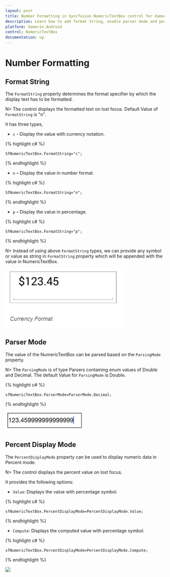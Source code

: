 ```yaml
---
layout: post
title: Number Formatting in Syncfusion NumericTextBox control for Xamarin.Android
description: Learn how to add format String, enable parser mode and percent display mode for NumericTextBox control.
platform: Xamarin.Android
control: NumericTextBox
documentation: ug
---
```

# Number Formatting

## Format String

The `FormatString` property determines the format specifier by which the display text has to be formatted. 

N> The control displays the formatted text on lost focus. Default Value of `FormatString` is "n".

It has three types,

* `c` - Display the value with currency notation.
	
{% highlight c# %}
	
	SfNumericTextBox.FormatString="c";
	 
{% endhighlight %}
	

* `n` – Display the value in number format.
	
{% highlight c# %}
	
	SfNumericTextBox.FormatString="n";
	 
{% endhighlight %}
	

* `p` – Display the value in percentage.
	
{% highlight c# %}

	SfNumericTextBox.FormatString="p";
	 
{% endhighlight %}
	
N> Instead of using above `FormatString` types, we can provide any symbol or value as string in `FormatString` property which will be appended with the value in NumericTextBox. 

![](images/FormatString.png)

## Parser Mode

The value of the NumericTextBox can be parsed based on the `ParsingMode` property. 

N> The `ParsingMode` is of type Parsers containing enum values of Double and Decimal. The default Value for `ParsingMode` is Double.

{% highlight c# %}

	sfNumericTextBox.ParserMode=ParserMode.Decimal;
	  
{% endhighlight %}

![](images/ParserMode.png)

## Percent Display Mode

The `PercentDisplayMode` property can be used to display numeric data in Percent mode. 

N> The control displays the percent value on lost focus. 

It provides the following options:

* `Value`: Displays the value with percentage symbol.

{% highlight c# %}

	sfNumericTextBox.PercentDisplayMode=PercentDisplayMode.Value;

{% endhighlight %}

* `Compute`: Displays the computed value with percentage symbol.

{% highlight c# %}

	sfNumericTextBox.PercentDisplayMode=PercentDisplayMode.Compute;

{% endhighlight %}

![](images/PercentageDisplayMode.png)


